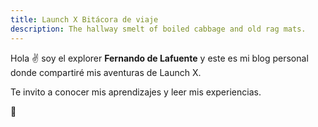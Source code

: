 ```yaml
---
title: Launch X Bitácora de viaje
description: The hallway smelt of boiled cabbage and old rag mats.
---
```


Hola ✌️  soy el explorer **Fernando de Lafuente** y este es mi blog personal donde compartiré mis aventuras de Launch X.

Te invito a conocer mis aprendizajes y leer mis experiencias.

🚀
